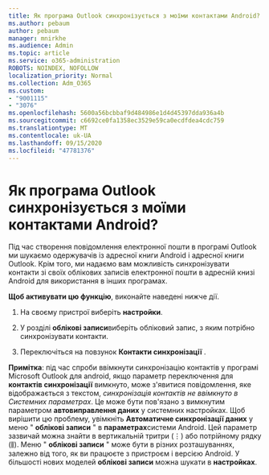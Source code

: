 ```yaml
---
title: Як програма Outlook синхронізується з моїми контактами Android?
ms.author: pebaum
author: pebaum
manager: mnirkhe
ms.audience: Admin
ms.topic: article
ms.service: o365-administration
ROBOTS: NOINDEX, NOFOLLOW
localization_priority: Normal
ms.collection: Adm_O365
ms.custom:
- "9001115"
- "3076"
ms.openlocfilehash: 5600a56bcbbaf9d484986e1d4d45397dda936a4b
ms.sourcegitcommit: c6692ce0fa1358ec3529e59ca0ecdfdea4cdc759
ms.translationtype: MT
ms.contentlocale: uk-UA
ms.lasthandoff: 09/15/2020
ms.locfileid: "47781376"
---
```

# <a name="how-does-outlook-sync-with-my-android-contacts"></a>Як програма Outlook синхронізується з моїми контактами Android?

Під час створення повідомлення електронної пошти в програмі Outlook ми шукаємо одержувачів із адресної книги Android і адресної книги Outlook. Крім того, ми надаємо вам можливість синхронізувати контакти зі своїх облікових записів електронної пошти в адресній книзі Android для використання в інших програмах. 
 
**Щоб активувати цю функцію**, виконайте наведені нижче дії.
 
1. На своєму пристрої виберіть **настройки**.

2. У розділі **облікові записи**виберіть обліковий запис, з яким потрібно синхронізувати контакти.

3. Переключіться на повзунок **Контакти синхронізації** .
 
**Примітка**: під час спроби ввімкнути синхронізацію контактів у програмі Microsoft Outlook для android, якщо параметр переключення для **контактів синхронізації** вимкнуто, може з'явитися повідомлення, яке відображається з текстом, *синхронізація контактів не ввімкнуто в Системних параметрах*. Це може бути пов'язано з вимкнутим параметром **автовиправлення даних** у системних настройках. Щоб вирішити цю проблему, увімкніть  **Автоматичне синхронізації даних** у меню "  **облікові записи** " в  **параметрах**системи Android. Цей параметр зазвичай можна знайти в вертикальній тритри (⋮) або потрійному рядку (⫼). Меню "  **облікові записи** " може бути в різних розташуваннях, залежно від того, як ви працюєте з пристроєм і версією Android. У більшості нових моделей **облікові записи** можна шукати в **настройках**.